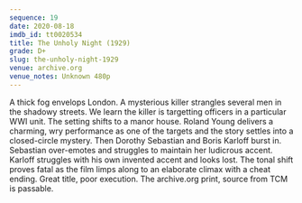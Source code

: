 ```yaml
---
sequence: 19
date: 2020-08-18
imdb_id: tt0020534
title: The Unholy Night (1929)
grade: D+
slug: the-unholy-night-1929
venue: archive.org
venue_notes: Unknown 480p
---
```


A thick fog envelops London. A mysterious killer strangles several men in the shadowy streets. We learn the killer is targetting officers in a particular WWI unit. The setting shifts to a manor house. Roland Young delivers a charming, wry performance as one of the targets and the story settles into a closed-circle mystery. Then Dorothy Sebastian and Boris Karloff burst in. Sebastian over-emotes and struggles to maintain her ludicrous accent. Karloff struggles with his own invented accent and looks lost. The tonal shift proves fatal as the film limps along to an elaborate climax with a cheat ending. Great title, poor execution. The archive.org print, source from TCM is passable.
